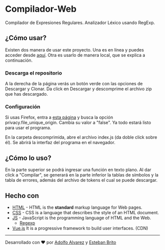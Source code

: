 # Compilador-Web

Compilador de Expresiones Regulares.
Analizador Léxico usando RegExp.

## ¿Cómo usar?

Existen dos manera de usar este proyecto. Una es en línea y puedes acceder desde [aquí](https://estebanbrito.github.io/compilador-web/). Otra es usarlo de manera local, que se explica a continuación.

### Descarga el repositorio

A la derecha de la página verás un botón verde con las opciones de Descargar y Clonar. Da click en Descargar y descomprime el archivo zip que has descargado.

### Configuración

Si usas Firefox, entra a [esta página](about:config) y busca la opción privacy.file_unique_origin. Cambia su valor a "false". Ya todo estará listo para usar el programa.

En la carpeta descomprimida, abre el archivo index.js (da doble click sobre él). Se abrirá la interfaz del programa en el navegador.

## ¿Cómo lo uso?

En la parte superior se podrá ingresar una función en texto plano. Al dar click a "Compilar", se generará en la parte inferior la tablas de símbolos y la tabla de errores, además del archivo de tokens el cual se puede descargar.

## Hecho con

- [HTML](https://www.w3schools.com/html/) - HTML is the **standard** markup language for Web pages.
- [CSS](https://www.w3schools.com/css/) - CSS is a language that describes the style of an HTML document.
- [JS](https://www.w3schools.com/js/) - JavaScript is the programming language of HTML and the Web.
    - [Regexp](https://developer.mozilla.org/es/docs/Web/JavaScript/Referencia/Objetos_globales/RegExp)
- [Vue.js](https://es.vuejs.org/) It is a progressive framework to build user interfaces. (CDN)
---
Desarrollado con ❤️ por [Adolfo Alvarez](https://github.com/alvarez98) y [Esteban Brito](https://github.com/EstebanBrito)